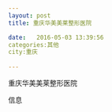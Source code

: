 ```yaml
--- 
layout: post 
title: 重庆华美美莱整形医院

date:   2016-05-03 13:39:56 
categories:其他  
city:重庆
  
--- 
```

   
重庆华美美莱整形医院

信息

